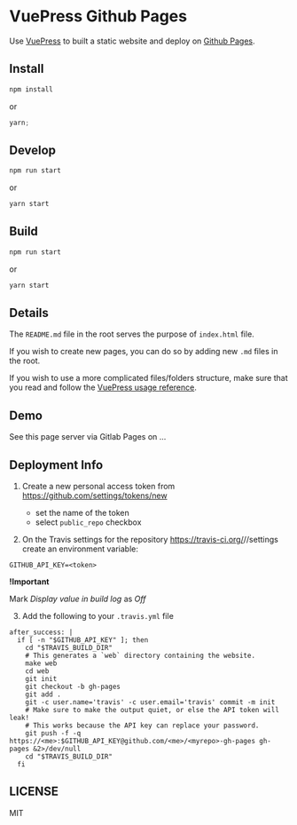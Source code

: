 # VuePress Github Pages

Use [VuePress](https://vuepress.vuejs.org/) to built a static website and deploy on [Github Pages](https://pages.github.com/).

## Install

```javascript
npm install
```

or

```javascript
yarn;
```

## Develop

```javascript
npm run start
```

or

```javascript
yarn start
```

## Build

```javascript
npm run start
```

or

```javascript
yarn start
```

## Details

The `README.md` file in the root serves the purpose of `index.html` file.

If you wish to create new pages, you can do so by adding new `.md` files in the root.

If you wish to use a more complicated files/folders structure, make sure that you read and follow the [VuePress usage reference](https://vuepress.vuejs.org/).

## Demo

See this page server via Gitlab Pages on ...

## Deployment Info

1.  Create a new personal access token from https://github.com/settings/tokens/new

    -   set the name of the token
    -   select `public_repo` checkbox

2.  On the Travis settings for the repository https://travis-ci.org/<me>/<myrepo>/settings create an environment variable:

```
GITHUB_API_KEY=<token>
```

**!Important**

Mark _Display value in build log_ as _Off_

3.  Add the following to your `.travis.yml` file

```
after_success: |
  if [ -n "$GITHUB_API_KEY" ]; then
    cd "$TRAVIS_BUILD_DIR"
    # This generates a `web` directory containing the website.
    make web
    cd web
    git init
    git checkout -b gh-pages
    git add .
    git -c user.name='travis' -c user.email='travis' commit -m init
    # Make sure to make the output quiet, or else the API token will leak!
    # This works because the API key can replace your password.
    git push -f -q https://<me>:$GITHUB_API_KEY@github.com/<me>/<myrepo>-gh-pages gh-pages &2>/dev/null
    cd "$TRAVIS_BUILD_DIR"
  fi
```

## LICENSE

MIT
